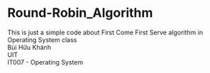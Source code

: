 # Round-Robin_Algorithm
This is just a simple code about First Come First Serve algorithm in Operating System class  
Bùi Hữu Khánh  
UIT  
IT007 - Operating System
